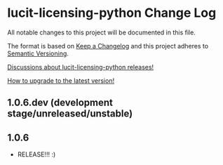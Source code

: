# lucit-licensing-python Change Log

All notable changes to this project will be documented in this file.

The format is based on [Keep a Changelog](http://keepachangelog.com/) and this project adheres to 
[Semantic Versioning](http://semver.org/).

[Discussions about lucit-licensing-python releases!](https://github.com/LUCIT-Systems-and-Development/lucit-licensing-python/discussions/categories/releases)

[How to upgrade to the latest version!](https://lucit-licensing-python.docs.lucit.tech/README.html#installation-and-upgrade)

## 1.0.6.dev (development stage/unreleased/unstable)

## 1.0.6
- RELEASE!!! :)
